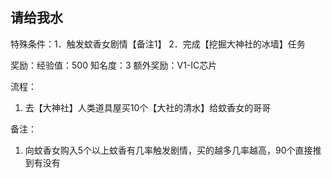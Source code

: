 ## 请给我水
特殊条件：1．触发蚊香女剧情【备注1】 2．完成【挖掘大神社的冰墙】任务

奖励：经验值：500 知名度：3 额外奖励：V1-IC芯片

流程：

1. 去【大神社】人类道具屋买10个【大社的清水】给蚊香女的哥哥


备注：

1. 向蚊香女购入5个以上蚊香有几率触发剧情，买的越多几率越高，90个直接推到有没有
